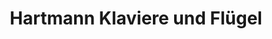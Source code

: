 ---
title: "Hartmann Klaviere und Flügel"
url: /altrandsberg/hartmann-klaviere-und-fluegel/
shop: Instrumente
---